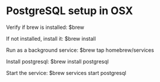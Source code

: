 
# PostgreSQL setup in OSX

Verify if brew is installed:
    $brew

If not installed, install it:
    $brew install

Run as a background service:
    $brew tap homebrew/services

Install postgresql:
    $brew install postgresql

Start the service:
    $brew services start postgresql